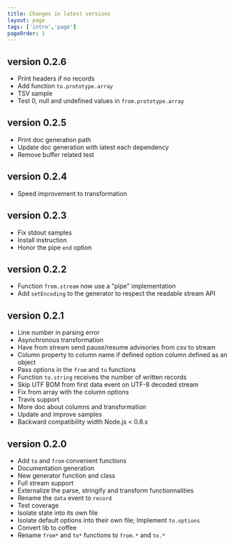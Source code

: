 ```yaml
---
title: Changes in latest versions
layout: page
tags: ['intro','page']
pageOrder: 1
---
```


version 0.2.6
-------------

*   Print headers if no records
*   Add function `to.prototype.array`
*   TSV sample
*   Test 0, null and undefined values in `from.prototype.array`

version 0.2.5
-------------

*   Print doc generation path
*   Update doc generation with latest each dependency
*   Remove buffer related test

version 0.2.4
-------------

*   Speed improvement to transformation

version 0.2.3
-------------

*   Fix stdout samples
*   Install instruction
*   Honor the pipe `end` option

version 0.2.2
-------------

*   Function `from.stream` now use a "pipe" implementation
*   Add `setEncoding` to the generator to respect the readable stream API

version 0.2.1
-------------

*   Line number in parsing error
*   Asynchronous transformation
*   Have from stream send pause/resume advisories from csv to stream
*   Column property to column name if defined option column defined as an object
*   Pass options in the `from` and `to` functions
*   Function `to.string` receives the number of written records
*   Skip UTF BOM from first data event on UTF-8 decoded stream
*   Fix from array with the column options
*   Travis support
*   More doc about columns and transformation
*   Update and improve samples
*   Backward compatibility width Node.js < 0.8.x

version 0.2.0
-------------

*   Add `to` and `from` convenient functions
*   Documentation generation
*   New generator function and class
*   Full stream support
*   Externalize the parse, stringify and transform functionnalities
*   Rename the `data` event to `record`
*   Test coverage
*   Isolate state into its own file
*   Isolate default options into their own file; Implement `to.options`
*   Convert lib to coffee
*   Rename `from*` and `to*` functions to `from.*` and `to.*`